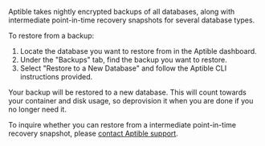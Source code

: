 Aptible takes nightly encrypted backups of all databases, along with intermediate point-in-time recovery snapshots for several database types.

To restore from a backup:

1. Locate the database you want to restore from in the Aptible dashboard.
2. Under the "Backups" tab, find the backup you want to restore.
3. Select "Restore to a New Database" and follow the Aptible CLI instructions provided.

Your backup will be restored to a new database. This will count towards your container and disk usage, so deprovision it when you are done if you no longer need it.

To inquire whether you can restore from a intermediate point-in-time recovery snapshot, please [contact Aptible support](http://contact.aptible.com).
